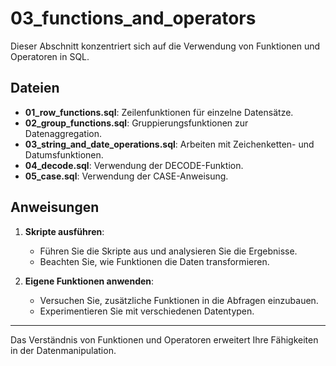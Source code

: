 # 03_functions_and_operators

Dieser Abschnitt konzentriert sich auf die Verwendung von Funktionen und Operatoren in SQL.

## Dateien

- **01_row_functions.sql**: Zeilenfunktionen für einzelne Datensätze.
- **02_group_functions.sql**: Gruppierungsfunktionen zur Datenaggregation.
- **03_string_and_date_operations.sql**: Arbeiten mit Zeichenketten- und Datumsfunktionen.
- **04_decode.sql**: Verwendung der DECODE-Funktion.
- **05_case.sql**: Verwendung der CASE-Anweisung.

## Anweisungen

1. **Skripte ausführen**:

   - Führen Sie die Skripte aus und analysieren Sie die Ergebnisse.
   - Beachten Sie, wie Funktionen die Daten transformieren.

2. **Eigene Funktionen anwenden**:

   - Versuchen Sie, zusätzliche Funktionen in die Abfragen einzubauen.
   - Experimentieren Sie mit verschiedenen Datentypen.

---

Das Verständnis von Funktionen und Operatoren erweitert Ihre Fähigkeiten in der Datenmanipulation.
